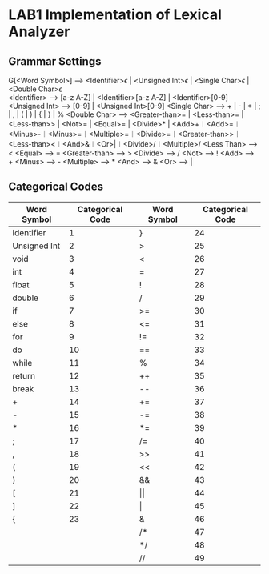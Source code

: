 # LAB1 Implementation of Lexical Analyzer

## Grammar Settings
G[\<Word Symbol\>] --> \<Identifier\>$\epsilon$ | \<Unsigned Int\>$\epsilon$ | \<Single Char\>$\epsilon$ | \<Double Char\>$\epsilon$  
\<Identifier\> --> [a-z A-Z] | \<Identifier\>[a-z A-Z] | \<Identifier\>[0-9]
\<Unsigned Int\> --> [0-9] | \<Unsigned Int\>[0-9]
\<Single Char\> --> + | - | * | ; | , | ( | ) | { | } | %
\<Double Char\> --> \<Greater-than\>= | \<Less-than\>= | \<Less-than\>> | \<Not\>= | \<Equal\>= | \<Divide\>* | \<Add\>+︱\<Add\>=︱\<Minus\>-︱\<Minus\>=︱\<Multiple\>=︱\<Divide\>=︱\<Greater-than\>>︱\<Less-than\><︱\<And\>&︱\<Or\>|︱\<Divide\>/︱\<Multiple\>/
\<Less Than\> --> <
\<Equal\> --> =
\<Greater-than\> --> >
\<Divide\> --> /
\<Not\> --> !
\<Add\> --> +
\<Minus\> --> -
\<Multiple\> --> *
\<And\> --> &
\<Or\> --> |

## Categorical Codes
| Word Symbol | Categorical Code | Word Symbol | Categorical Code |
|---|---|---|---|
|Identifier|1|}|24|
|Unsigned Int|2|>|25|
|void|3|<|26|
|int|4|=|27|
|float|5|!|28|
|double|6|/|29|
|if|7|>=|30|
|else|8|<=|31|
|for|9|!=|32|
|do|10|==|33|
|while|11|%|34|
|return|12|++|35|
|break|13|--|36|
|+|14|+=|37|
|-|15|-=|38|
|*|16|*=|39|
|;|17|/=|40|
|,|18|>>|41|
|(|19|<<|42|
|)|20|&&|43|
|[|21|\|\||44|
|]|22|\||45|
|{|23|&|46|
| | |/*|47|
| | |*/|48|
| | |//|49|